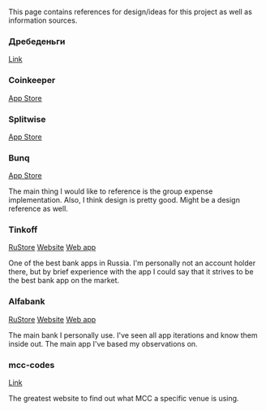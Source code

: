 This page contains references for design/ideas for this project as well as information sources.

### Дребеденьги
[Link](https://www.drebedengi.ru/)

### Coinkeeper
[App Store](https://apps.apple.com/ru/app/coinkeeper-3-money-manager/id1335547405)

### Splitwise
[App Store](https://apps.apple.com/ru/app/splitwise/id458023433)

### Bunq
[App Store](https://apps.apple.com/us/app/bunq/id1021178150)

The main thing I would like to reference is the group expense implementation. 
Also, I think design is pretty good. Might be a design reference as well.

### Tinkoff
[RuStore](https://apps.rustore.ru/app/com.idamob.tinkoff.android)
[Website](https://www.tinkoff.ru/)
[Web app](https://www.tinkoff.ru/login/)

One of the best bank apps in Russia. I'm personally not an account holder there, but by brief experience with the app I could say that it strives to be the best bank app on the market.

### Alfabank
[RuStore](https://apps.rustore.ru/app/ru.alfabank.mobile.android)
[Website](https://alfabank.ru/)
[Web app](https://web.alfabank.ru/)

The main bank I personally use. I've seen all app iterations and know them inside out. The main app I've based my observations on.

### mcc-codes
[Link](https://mcc-codes.ru)

The greatest website to find out what MCC a specific venue is using.